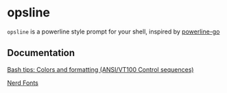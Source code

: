 # opsline

`opsline` is a powerline style prompt for your shell, inspired by 
[powerline-go](https://github.com/justjanne/powerline-go)

## Documentation

[Bash tips: Colors and formatting (ANSI/VT100 Control sequences)](https://misc.flogisoft.com/bash/tip_colors_and_formatting)

[Nerd Fonts](https://www.nerdfonts.com/)
